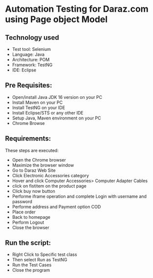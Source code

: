 # Automation Testing for Daraz.com using Page object Model

## Technology used

- Test tool: Selenium
- Language: Java
- Architecture: POM
- Framework: TestNG
- IDE: Eclipse

## Pre Requisites:

- Open/install Java JDK 16 version on your PC
- Install Maven on your PC
- Install TestNG on your IDE
- Install Eclipse/STS or any other IDE
- Setup Java, Maven environment on your PC
- Chrome Browse

## Requirements:

These steps are executed:

- Open the Chrome browser
- Maximize the browser window
- Go to Daraz Web Site
- Click Electronic Accessories category
- Hover and click Computer Accessories> Computer Adapter Cables
- click on fistitem on the product page
- Click buy now button
- Performe iframe operation and complete Login with username and password
- Performe address and Payment option COD
- Place order
- Back to homepage
- Perform Logout
- Close the browser

## Run the script:

- Right Click to Specific test class
- Then select Run as TestNG
- Run the Test Cases
- Close the program
